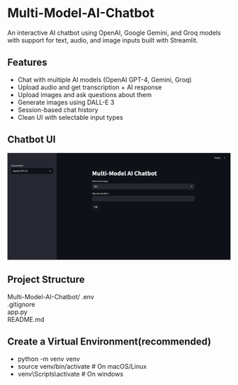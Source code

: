 # Multi-Model-AI-Chatbot
An interactive AI chatbot using OpenAI, Google Gemini, and Groq models with support for text, audio, and image inputs built with Streamlit.

## Features
- Chat with multiple AI models (OpenAI GPT-4, Gemini, Groq)
- Upload audio and get transcription + AI response
- Upload images and ask questions about them
- Generate images using DALL-E 3
- Session-based chat history
- Clean UI with selectable input types

## Chatbot UI
![Chatbot Screenshot](screenshots/chatbot_ui.png)

## Project Structure
Multi-Model-AI-Chatbot/
.env<br>
.gitignore<br>
app.py<br>
README.md 

## Create a Virtual Environment(recommended)
- python -m venv venv
- source venv/bin/activate   # On macOS/Linux
- venv\Scripts\activate # On windows
